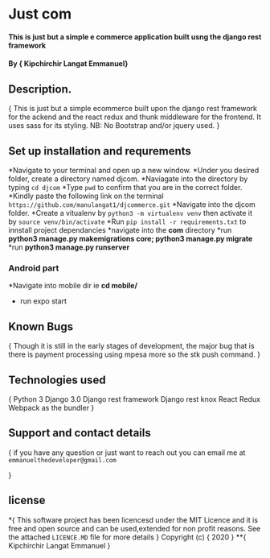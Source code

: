 # Just com
#### This is just but a simple e commerce application built usng the django rest framework 
#### By **{ Kipchirchir Langat   Emmanuel}**
## Description.
{
    This is just but a simple ecommerce built upon the django rest framework for the ackend and the react redux and thunk middleware for the frontend.
    It uses sass for its styling.
    NB: No Bootstrap and/or jquery used.
}
## Set up installation and requrements
*Navigate to your terminal and open up a new window.
*Under you desired folder, create a directory named djcom. 
*Naviagate into the directory by typing `cd djcom`
*Type `pwd` to confirm that you are in the correct folder.
*Kindly paste the following link on the terminal `https://github.com/manulangat1/djcommerce.git`
*Navigate into the djcom folder.
*Create a vitualenv by `python3 -m virtualenv venv` then activate it by `source venv/bin/activate`
*Run `pip install -r requirements.txt` to innstall project dependancies
*navigate into the <b>com</b> directory
*run **python3 manage.py makemigrations core; python3 manage.py migrate**
*run **python3 manage.py runserver**

### Android part
*Navigate into mobile dir ie **cd mobile/**
* run expo start

## Known Bugs
{
    Though it is still in the early stages of development, the major bug that is there is payment processing using mpesa more so the stk push command.
}
## Technologies used
{
    Python 3
    Django 3.0 
    Django rest framework 
    Django rest knox
    React 
    Redux
    Webpack as the bundler
}
## Support and contact details
{
    if you have any question or just want to reach out 
    you can email me at 
    `emmanuelthedeveloper@gmail.com`

}
## license
*{
    This software project has been licencesd under the MIT Licence and it is free and open source and can be used,extended for non profit reasons. See the attached `LICENCE.MD` file for more details
}
Copyright (c) { 2020 } **{
    Kipchirchir Langat Emmanuel
}